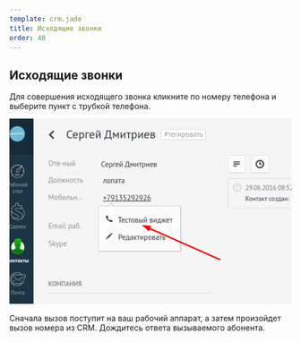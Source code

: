 ```yaml
--- 
template: crm.jade
title: Исходящие звонки
order: 40
---
```


## Исходящие звонки

Для совершения исходящего звонка кликните по номеру телефона и выберите пункт с трубкой телефона.

![](images/make_callout.png)


Сначала вызов поступит на ваш рабочий аппарат, а затем произойдет вызов номера из CRM. Дождитесь ответа вызываемого абонента.